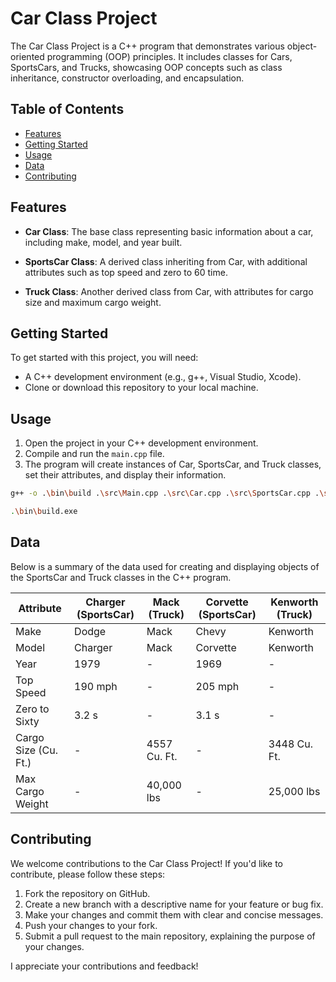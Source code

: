 # Car Class Project

The Car Class Project is a C++ program that demonstrates various object-oriented programming (OOP) principles. It includes classes for Cars, SportsCars, and Trucks, showcasing OOP concepts such as class inheritance, constructor overloading, and encapsulation.

## Table of Contents

- [Features](#features)
- [Getting Started](#getting-started)
- [Usage](#usage)
- [Data](#data)
- [Contributing](#contributing)

## Features

- **Car Class**: The base class representing basic information about a car, including make, model, and year built.

- **SportsCar Class**: A derived class inheriting from Car, with additional attributes such as top speed and zero to 60 time.

- **Truck Class**: Another derived class from Car, with attributes for cargo size and maximum cargo weight.

## Getting Started

To get started with this project, you will need:

- A C++ development environment (e.g., g++, Visual Studio, Xcode).
- Clone or download this repository to your local machine.

## Usage

1. Open the project in your C++ development environment.
2. Compile and run the `main.cpp` file.
3. The program will create instances of Car, SportsCar, and Truck classes, set their attributes, and display their information.

```bash
g++ -o .\bin\build .\src\Main.cpp .\src\Car.cpp .\src\SportsCar.cpp .\src\Truck.cpp
```

```bash
.\bin\build.exe
```

## Data

Below is a summary of the data used for creating and displaying objects of the SportsCar and Truck classes in the C++ program.

| Attribute            | Charger (SportsCar) | Mack (Truck) | Corvette (SportsCar) | Kenworth (Truck) |
| -------------------- | ------------------- | ------------ | -------------------- | ---------------- |
| Make                 | Dodge               | Mack         | Chevy                | Kenworth         |
| Model                | Charger             | Mack         | Corvette             | Kenworth         |
| Year                 | 1979                | -            | 1969                 | -                |
| Top Speed            | 190 mph             | -            | 205 mph              | -                |
| Zero to Sixty        | 3.2 s               | -            | 3.1 s                | -                |
| Cargo Size (Cu. Ft.) | -                   | 4557 Cu. Ft. | -                    | 3448 Cu. Ft.     |
| Max Cargo Weight     | -                   | 40,000 lbs   | -                    | 25,000 lbs       |

## Contributing

We welcome contributions to the Car Class Project! If you'd like to contribute, please follow these steps:

1. Fork the repository on GitHub.
2. Create a new branch with a descriptive name for your feature or bug fix.
3. Make your changes and commit them with clear and concise messages.
4. Push your changes to your fork.
5. Submit a pull request to the main repository, explaining the purpose of your changes.

I appreciate your contributions and feedback!
